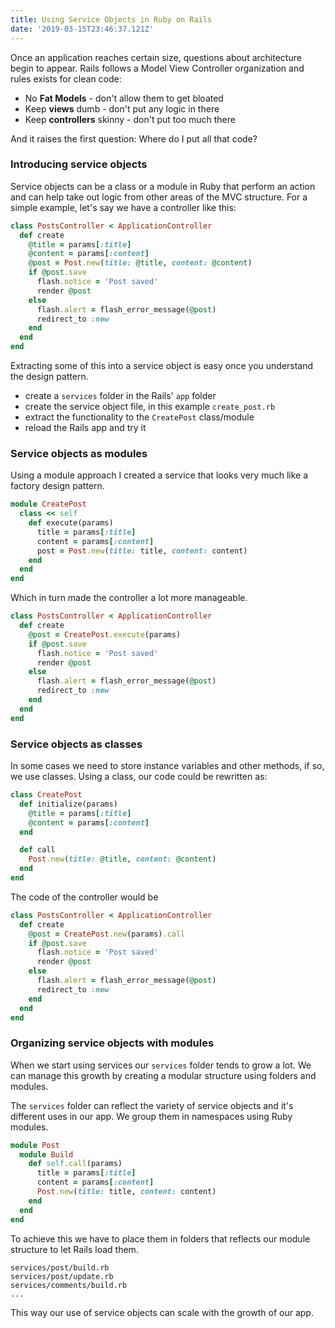 ```yaml
---
title: Using Service Objects in Ruby on Rails
date: '2019-03-15T23:46:37.121Z'
---
```


Once an application reaches certain size, questions about architecture begin to appear. Rails follows a Model View Controller organization and rules exists for clean code:

* No **Fat Models** - don't allow them to get bloated
* Keep **views** dumb - don't put any logic in there
* Keep **controllers** skinny - don't put too much there

And it raises the first question: Where do I put all that code?

### Introducing service objects

Service objects can be a class or a module in Ruby that perform an action and can help take out logic
from other areas of the MVC structure. For a simple example, let's say we have a controller like this:

```ruby
class PostsController < ApplicationController
  def create
    @title = params[:title]
    @content = params[:content]
    @post = Post.new(title: @title, content: @content)
    if @post.save
      flash.notice = 'Post saved'
      render @post
    else
      flash.alert = flash_error_message(@post)
      redirect_to :new
    end
  end
end
```

Extracting some of this into a service object is easy once you understand the design pattern.

- create a `services` folder in the Rails' `app` folder
- create the service object file, in this example `create_post.rb`
- extract the functionality to the `CreatePost` class/module
- reload the Rails app and try it

### Service objects as modules

Using a module approach I created a service that looks very much like a factory design pattern.

```ruby
module CreatePost
  class << self
    def execute(params)
      title = params[:title]
      content = params[:content]
      post = Post.new(title: title, content: content)
    end
  end
end
```

Which in turn made the controller a lot more manageable.

```ruby
class PostsController < ApplicationController
  def create
    @post = CreatePost.execute(params)
    if @post.save
      flash.notice = 'Post saved'
      render @post
    else
      flash.alert = flash_error_message(@post)
      redirect_to :new
    end
  end
end
```

### Service objects as classes

In some cases we need to store instance variables and other methods, if so, we use classes. Using a class, our code could be rewritten as:

```ruby
class CreatePost
  def initialize(params)
    @title = params[:title]
    @content = params[:content]
  end

  def call
    Post.new(title: @title, content: @content)
  end
end
```

The code of the controller would be

```ruby
class PostsController < ApplicationController
  def create
    @post = CreatePost.new(params).call
    if @post.save
      flash.notice = 'Post saved'
      render @post
    else
      flash.alert = flash_error_message(@post)
      redirect_to :new
    end
  end
end
```

### Organizing service objects with modules

When we start using services our `services` folder tends to grow a lot. We can manage this growth by creating a modular structure using folders and modules.

The `services` folder can reflect the variety of service objects and it's different uses in our app. We group them in namespaces using Ruby modules.

```ruby
module Post
  module Build
    def self.call(params)
      title = params[:title]
      content = params[:content]
      Post.new(title: title, content: content)
    end
  end
end
```

To achieve this we have to place them in folders that reflects our module structure to let Rails load them.

```
services/post/build.rb
services/post/update.rb
services/comments/build.rb
...
```

This way our use of service objects can scale with the growth of our app.
